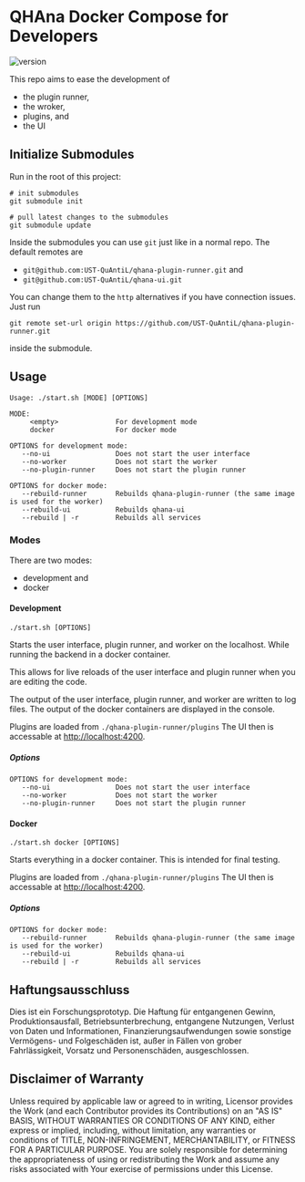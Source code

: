# QHAna Docker Compose for Developers

![version](https://img.shields.io/badge/Version-v0.1.0-blue)


This repo aims to ease the development of
- the plugin runner,
- the wroker,
- plugins, and
- the UI

## Initialize Submodules

Run in the root of this project:

```
# init submodules
git submodule init

# pull latest changes to the submodules
git submodule update
```

Inside the submodules you can use `git` just like in a normal repo.
The default remotes are
- `git@github.com:UST-QuAntiL/qhana-plugin-runner.git` and
- `git@github.com:UST-QuAntiL/qhana-ui.git`

You can change them to the `http` alternatives if you have connection issues.
Just run 
```
git remote set-url origin https://github.com/UST-QuAntiL/qhana-plugin-runner.git
```
inside the submodule.

## Usage

```
Usage: ./start.sh [MODE] [OPTIONS]

MODE:
     <empty>              For development mode
     docker               For docker mode

OPTIONS for development mode:
   --no-ui                Does not start the user interface
   --no-worker            Does not start the worker
   --no-plugin-runner     Does not start the plugin runner

OPTIONS for docker mode:
   --rebuild-runner       Rebuilds qhana-plugin-runner (the same image is used for the worker)
   --rebuild-ui           Rebuilds qhana-ui
   --rebuild | -r         Rebuilds all services
```

### Modes

There are two modes:
- development and
- docker

#### Development

```
./start.sh [OPTIONS]
```

Starts the user interface, plugin runner, and worker on the localhost.
While running the backend in a docker container.

This allows for live reloads of the user interface and plugin runner when you are editing the code.

The output of the user interface, plugin runner, and worker are written to log files.
The output of the docker containers are displayed in the console.

Plugins are loaded from `./qhana-plugin-runner/plugins`
The UI then is accessable at [http://localhost:4200](http://localhost:4200).

##### Options

```
OPTIONS for development mode:
   --no-ui                Does not start the user interface
   --no-worker            Does not start the worker
   --no-plugin-runner     Does not start the plugin runner
```

#### Docker

```
./start.sh docker [OPTIONS]
```

Starts everything in a docker container.
This is intended for final testing.

Plugins are loaded from `./qhana-plugin-runner/plugins`
The UI then is accessable at [http://localhost:4200](http://localhost:4200).

##### Options

```
OPTIONS for docker mode:
   --rebuild-runner       Rebuilds qhana-plugin-runner (the same image is used for the worker)
   --rebuild-ui           Rebuilds qhana-ui
   --rebuild | -r         Rebuilds all services
```

## Haftungsausschluss

Dies ist ein Forschungsprototyp.
Die Haftung für entgangenen Gewinn, Produktionsausfall, Betriebsunterbrechung, entgangene Nutzungen, Verlust von Daten und Informationen, Finanzierungsaufwendungen sowie sonstige Vermögens- und Folgeschäden ist, außer in Fällen von grober Fahrlässigkeit, Vorsatz und Personenschäden, ausgeschlossen.

## Disclaimer of Warranty

Unless required by applicable law or agreed to in writing, Licensor provides the Work (and each Contributor provides its Contributions) on an "AS IS" BASIS, WITHOUT WARRANTIES OR CONDITIONS OF ANY KIND, either express or implied, including, without limitation, any warranties or conditions of TITLE, NON-INFRINGEMENT, MERCHANTABILITY, or FITNESS FOR A PARTICULAR PURPOSE.
You are solely responsible for determining the appropriateness of using or redistributing the Work and assume any risks associated with Your exercise of permissions under this License.

